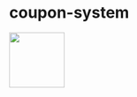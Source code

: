 # coupon-system
<img src="https://user-images.githubusercontent.com/113261408/224429342-a21427f7-4a5f-4731-a148-fdb8e426ceff.gif" width="100" height="100"/>
